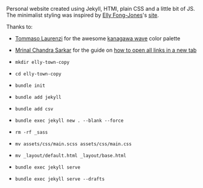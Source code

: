 Personal website created using Jekyll, HTMl, plain CSS and a little bit of JS. The minimalist styling was inspired by [Elly Fong-Jones](https://github.com/elly)'s [site](https://elly.town).

Thanks to:
- [Tommaso Laurenzi](https://github.com/rebelot) for the awesome [kanagawa wave](https://github.com/rebelot/kanagawa.nvim/) color palette
- [Mrinal Chandra Sarkar](https://mrinalcs.github.io) for the guide on [how to open all links in a new tab](https://mrinalcs.github.io/open-external-links-in-new-tab) 

- `mkdir elly-town-copy`
- `cd elly-town-copy`
- `bundle init`
- `bundle add jekyll`
- `bundle add csv`
- `bundle exec jekyll new . --blank --force`
- `rm -rf _sass`
- `mv assets/css/main.scss assets/css/main.css`
- `mv _layout/default.html _layout/base.html`
- `bundle exec jekyll serve`
- `bundle exec jekyll serve --drafts`

